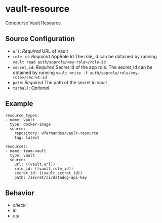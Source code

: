 # vault-resource
Concourse Vault Resource

## Source Configuration

- `url`: *Required* URL of Vault
- `role_id`: *Required* AppRole Id
   The role_id can be obtained by running `vault read auth/approle/<my-role>/role-id`
- `secret_id`: *Required* Secret Id of the app role.
   The secret_id can be obtained by running `vault write -f
auth/approle/role/<my-role>/secret-id`
- `path`: *Required* The path of the secret in vault
- `tarball`: *Optional*

## Example

```
resource_types:
- name: vault
  type: docker-image
  source:
    repository: wfernandes/vault-resource
    tag: latest

resources:
- name: team-vault
  type: vault
  source:
    url: ((vault.url))
    role_id: ((vault.role_id))
    secret_id: ((vault.secret_id))
    path: /secret/ci/datadog-api-key
```

## Behavior

- *check*:
- *in*
- *out*
